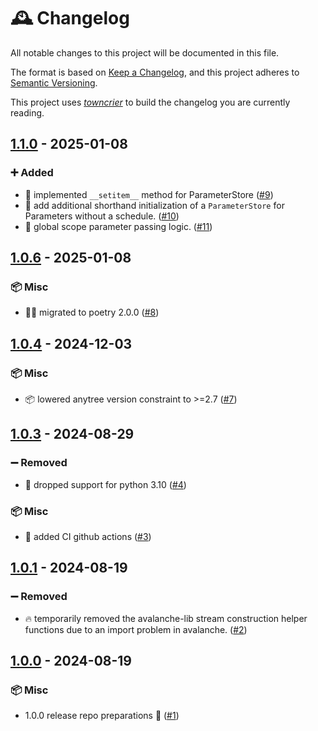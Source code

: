 # 🕰️ Changelog

All notable changes to this project will be documented in this file.

The format is based on [Keep a Changelog](https://keepachangelog.com/en/1.0.0/), and this project adheres to [Semantic Versioning](https://semver.org/spec/v2.0.0.html).

This project uses [*towncrier*](https://towncrier.readthedocs.io/) to build the changelog you are currently reading.

<!-- towncrier release notes start -->

## [1.1.0](https://github.com/Infineon/StreamGen/tree/1.1.0) - 2025-01-08

### ➕ Added

- 📲 implemented `__setitem__` method for ParameterStore ([#9](https://github.com/Infineon/StreamGen/issues/9))
- 🤘 add additional shorthand initialization of a `ParameterStore` for Parameters without a schedule. ([#10](https://github.com/Infineon/StreamGen/issues/10))
- 🔮 global scope parameter passing logic. ([#11](https://github.com/Infineon/StreamGen/issues/11))


## [1.0.6](https://github.com/Infineon/StreamGen/tree/1.0.6) - 2025-01-08

### 📦 Misc

- 🎵🎶 migrated to poetry 2.0.0 ([#8](https://github.com/Infineon/StreamGen/issues/8))


## [1.0.4](https://github.com/Infineon/StreamGen/tree/1.0.4) - 2024-12-03

### 📦 Misc

- 📦 lowered anytree version constraint to >=2.7 ([#7](https://github.com/Infineon/StreamGen/issues/7))


## [1.0.3](https://github.com/Infineon/StreamGen/tree/1.0.3) - 2024-08-29

### ➖ Removed

- 🐍 dropped support for python 3.10 ([#4](https://github.com/Infineon/StreamGen/issues/4))

### 📦 Misc

- 🤖 added CI github actions ([#3](https://github.com/Infineon/StreamGen/issues/3))


## [1.0.1](https://github.com/Infineon/StreamGen/tree/1.0.1) - 2024-08-19

### ➖ Removed

- 🔥 temporarily removed the avalanche-lib stream construction helper functions due to an import problem in avalanche. ([#2](https://github.com/Infineon/StreamGen/issues/2))


## [1.0.0](https://github.com/Infineon/StreamGen/tree/1.0.0) - 2024-08-19

### 📦 Misc

- 1.0.0 release repo preparations 🎉 ([#1](https://github.com/Infineon/StreamGen/issues/1))
